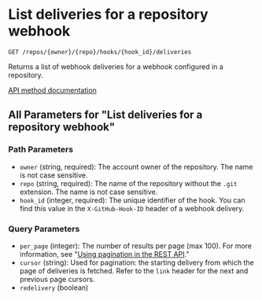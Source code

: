 # List deliveries for a repository webhook

`GET /repos/{owner}/{repo}/hooks/{hook_id}/deliveries`

Returns a list of webhook deliveries for a webhook configured in a repository.

[API method documentation](https://docs.github.com/rest/repos/webhooks#list-deliveries-for-a-repository-webhook)

## All Parameters for "List deliveries for a repository webhook"

### Path Parameters

- `owner` (string, required): The account owner of the repository. The name is not case sensitive.
- `repo` (string, required): The name of the repository without the `.git` extension. The name is not case sensitive.
- `hook_id` (integer, required): The unique identifier of the hook. You can find this value in the `X-GitHub-Hook-ID` header of a webhook delivery.
### Query Parameters

- `per_page` (integer): The number of results per page (max 100). For more information, see "[Using pagination in the REST API](https://docs.github.com/rest/using-the-rest-api/using-pagination-in-the-rest-api)."
- `cursor` (string): Used for pagination: the starting delivery from which the page of deliveries is fetched. Refer to the `link` header for the next and previous page cursors.
- `redelivery` (boolean)